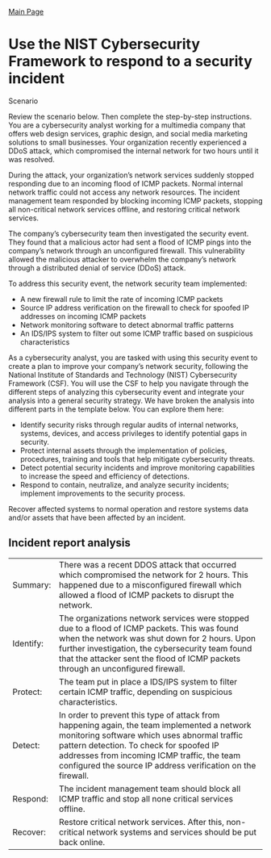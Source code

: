 [Main Page](https://github.com/davidj778/davidj778)

# Use the NIST Cybersecurity Framework to respond to a security incident

Scenario

Review the scenario below. Then complete the step-by-step instructions.
You are a cybersecurity analyst working for a multimedia company that offers web design services, graphic design, and social media marketing solutions to small businesses. Your organization recently experienced a DDoS attack, which compromised the internal network for two hours until it was resolved.

During the attack, your organization’s network services suddenly stopped responding due to an incoming flood of ICMP packets. Normal internal network traffic could not access any network resources. The incident management team responded by blocking incoming ICMP packets, stopping all non-critical network services offline, and restoring critical network services.

The company’s cybersecurity team then investigated the security event. They found that a malicious actor had sent a flood of ICMP pings into the company’s network through an unconfigured firewall. This vulnerability allowed the malicious attacker to overwhelm the company’s network through a distributed denial of service (DDoS) attack.

To address this security event, the network security team implemented:
- A new firewall rule to limit the rate of incoming ICMP packets
- Source IP address verification on the firewall to check for spoofed IP addresses on incoming ICMP packets
- Network monitoring software to detect abnormal traffic patterns
- An IDS/IPS system to filter out some ICMP traffic based on suspicious characteristics

As a cybersecurity analyst, you are tasked with using this security event to create a plan to improve your company’s network security, following the National Institute of Standards and Technology (NIST) Cybersecurity Framework (CSF). You will use the CSF to help you navigate through the different steps of analyzing this cybersecurity event and integrate your analysis into a general security strategy. We have broken the analysis into different parts in the template below. You can explore them here:
- Identify security risks through regular audits of internal networks, systems, devices, and access privileges to identify potential gaps in security.
- Protect internal assets through the implementation of policies, procedures, training and tools that help mitigate cybersecurity threats.
- Detect potential security incidents and improve monitoring capabilities to increase the speed and efficiency of detections.
- Respond to contain, neutralize, and analyze security incidents; implement improvements to the security process.

Recover affected systems to normal operation and restore systems data and/or assets that have been affected by an incident.

## Incident report analysis

<table>
  <tbody>
    <tr>
      <td>Summary:</td>
      <td>There was a recent DDOS attack that occurred which  compromised the network for 2 hours. This happened due to a misconfigured firewall which allowed a flood of ICMP packets to disrupt the network.</td>
    </tr>
    <tr>
      <td>Identify:</td>
      <td>The organizations network services were stopped due to a flood of ICMP packets. This was found when the network was shut down for 2 hours.
        Upon further investigation, the cybersecurity team found that the attacker sent the flood of ICMP packets through an unconfigured firewall.
      </td>
    </tr>
    <tr>
      <td>Protect:</td>
      <td>The team put in place a IDS/IPS system to filter certain ICMP traffic, depending on suspicious characteristics.</td>
    </tr>
    <tr>
      <td>Detect:</td>
      <td>In order to prevent this type of attack from happening again, the team implemented a network monitoring software which uses abnormal traffic pattern detection. To check for spoofed IP addresses from incoming ICMP traffic, the team configured the source IP address verification on the firewall.</td>
    </tr>
    <tr>
      <td>Respond:</td>
      <td>The incident management team should block all ICMP traffic and stop all none critical services offline.</td>
    </tr>
    <tr>
      <td>Recover:</td>
      <td>Restore critical network services. After this, non-critical network systems and services should be put back online.</td>
    </tr> 
  </tbody>
</table>
